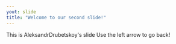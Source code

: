 ```yaml
---
yout: slide
title: "Welcome to our second slide!"
---
```

This is AleksandrDrubetskoy's slide
Use the left arrow to go back!
